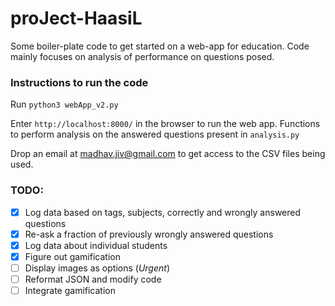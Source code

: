 # proJect-HaasiL

Some boiler-plate code to get started on a web-app for education. 
Code mainly focuses on analysis of performance on questions posed.

### Instructions to run the code
Run `python3 webApp_v2.py` 

Enter `http://localhost:8000/` in the browser to run the web app.
Functions to perform analysis on the answered questions present in `analysis.py`

Drop an email at madhav.jiv@gmail.com to get access to the CSV files being used. 

### TODO: 
- [x] Log data based on tags, subjects, correctly and wrongly answered questions  
- [x] Re-ask a fraction of previously wrongly answered questions  
- [x] Log data about individual students  
- [x] Figure out gamification  
- [ ] Display images as options (*Urgent*)  
- [ ] Reformat JSON and modify code  
- [ ] Integrate gamification   
